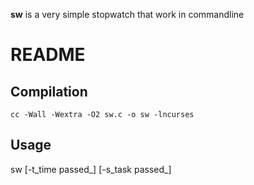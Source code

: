 __sw__ is a very simple stopwatch that work in commandline

README
======

Compilation
-----------

`cc -Wall -Wextra -O2 sw.c -o sw -lncurses`

Usage
-----

sw [-t_time passed_] [-s_task passed_]
